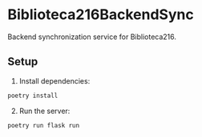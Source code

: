 # Biblioteca216BackendSync

Backend synchronization service for Biblioteca216.

## Setup

1. Install dependencies:

```bash
poetry install
```

2. Run the server:

```bash
poetry run flask run
```